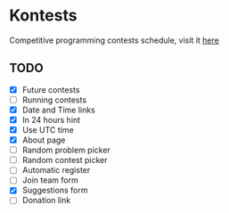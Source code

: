 # Kontests
Competitive programming contests schedule, visit it [here](https://kontests.net)

## TODO

- [x] Future contests
- [ ] Running contests
- [x] Date and Time links
- [x] In 24 hours hint
- [x] Use UTC time
- [x] About page
- [ ] Random problem picker
- [ ] Random contest picker
- [ ] Automatic register
- [ ] Join team form
- [x] Suggestions form
- [ ] Donation link
